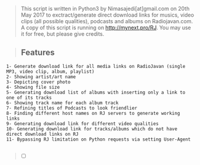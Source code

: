 > This script is written in Python3 by Nimasajedi[at]gmail.com on 20th May 2017 to exctract/generate direct download links for musics, video clips (all possible qualities), podcasts and albums on Radiojavan.com. A copy of this script is running on http://mynext.pro/RJ. You may use it 
for free, but please give credits. 

##

> ## Features 
```
1- Generate download link for all media links on RadioJavan (single MP3, video clip, album, playlist)
2- Showing artist/art name
3- Depicting cover photo
4- Showing file size
5- Generating download list of albums with inserting only a link to one of its tracks
6- Showing track name for each album track
7- Refining titles of Podcasts to look friendlier
8- Finding different host names on RJ servers to generate working links
9- Generating download link for different video qualities
10- Generating download link for tracks/albums which do not have direct download links on RJ
11- Bypassing RJ limitation on Python requests via setting User-Agent 
```

## 
> - [ ]  ‏‏‏
#
###
